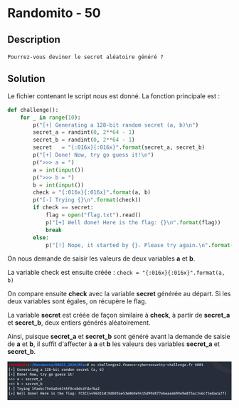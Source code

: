 # Randomito - 50

## Description

`Pourrez-vous deviner le secret aléatoire généré ?`

## Solution

Le fichier contenant le script nous est donné. La fonction principale est :

```python
def challenge():
	for _ in range(10):
		p("[+] Generating a 128-bit random secret (a, b)\n")
		secret_a = randint(0, 2**64 - 1)
		secret_b = randint(0, 2**64 - 1)
		secret   = "{:016x}{:016x}".format(secret_a, secret_b)
		p("[+] Done! Now, try go guess it!\n")
		p(">>> a = ")
		a = int(input())
		p(">>> b = ")
		b = int(input())
		check = "{:016x}{:016x}".format(a, b)
		p("[-] Trying {}\n".format(check))
		if check == secret:
			flag = open("flag.txt").read()
			p("[+] Well done! Here is the flag: {}\n".format(flag))
			break
		else:
			p("[!] Nope, it started by {}. Please try again.\n".format(secret[:5]))
```

On nous demande de saisir les valeurs de deux variables **a** et **b**.

La variable check est ensuite créée : `check = "{:016x}{:016x}".format(a, b)`

On compare ensuite **check** avec la variable **secret** générée au départ. Si les deux variables sont égales, on récupère le flag.

La variable **secret** est créée de façon similaire à **check**, à partir de **secret_a** et **secret_b**, deux entiers générés aléatoirement.

Ainsi, puisque **secret_a** et **secret_b** sont généré avant la demande de saisie de **a** et **b**, il suffit d'affecter à **a** et **b** les valeurs des variables **secret_a** et **secret_b**.

![randomito](../../Images/randomito.PNG)
